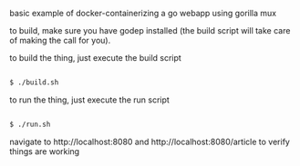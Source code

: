 
basic example of docker-containerizing a go webapp using gorilla mux

to build, make sure you have godep installed (the build script will take care of making the call
for you).

to build the thing, just execute the build script
```sh

$ ./build.sh
```

to run the thing, just execute the run script
```sh

$ ./run.sh
```

navigate to http://localhost:8080 and http://localhost:8080/article to verify things are working
